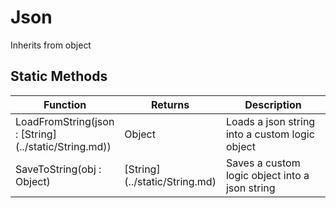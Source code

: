 # Json
Inherits from object
## Static Methods
<table>
<colgroup><col style="width: 30%"/>
<col style="width: 20%"/>
<col style="width: 50%"/>
</colgroup>
<thead>
<tr>
<th>Function</th>
<th>Returns</th>
<th>Description</th>
</tr>
</thead>
<tbody>
<tr>
<td>LoadFromString(json : [String](../static/String.md))</td>
<td>Object</td>
<td>Loads a json string into a custom logic object</td>
</tr>
<tr>
<td>SaveToString(obj : Object)</td>
<td>[String](../static/String.md)</td>
<td>Saves a custom logic object into a json string</td>
</tr>
</tbody>
</table>
